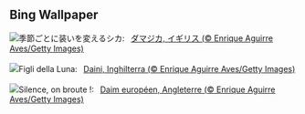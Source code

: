 ## Bing Wallpaper
![](https://www.bing.com/th?id=OHR.CervusDama_JA-JP5457977522_UHD.jpg&w=1000)季節ごとに装いを変えるシカ:&nbsp;&ensp;[ダマジカ, イギリス (© Enrique Aguirre Aves/Getty Images)](https://www.bing.com/th?id=OHR.CervusDama_JA-JP5457977522_UHD.jpg)
<br><br/>
![](https://www.bing.com/th?id=OHR.CervusDama_IT-IT0307979007_UHD.jpg&w=1000)Figli della Luna:&nbsp;&ensp;[Daini, Inghilterra (© Enrique Aguirre Aves/Getty Images)](https://www.bing.com/th?id=OHR.CervusDama_IT-IT0307979007_UHD.jpg)
<br><br/>
![](https://www.bing.com/th?id=OHR.CervusDama_FR-FR7245916785_UHD.jpg&w=1000)Silence, on broute !:&nbsp;&ensp;[Daim européen, Angleterre (© Enrique Aguirre Aves/Getty Images)](https://www.bing.com/th?id=OHR.CervusDama_FR-FR7245916785_UHD.jpg)
<br><br/>
